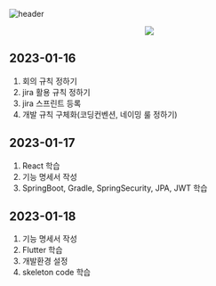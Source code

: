 ![header](https://capsule-render.vercel.app/api?type=waving&color=auto&height=300&section=header&text=가지%20Garage&fontSize=90&animation=fadeIn&fontAlignY=38&descAlignY=51&descAlign=62)
<p align='center'>
  <a href="https://github.com/kyechan99/capsule-render/labels/Idea">
    <img src="https://img.shields.io/badge/happy_coding%20:)%20-%23F7DF1E.svg?&style=for-the-badge&&logoColor=white"/>
  </a>
</p>

## 2023-01-16
1. 회의 규칙 정하기
2. jira 활용 규칙 정하기
3. jira 스프린트 등록
4. 개발 규칙 구체화(코딩컨벤션, 네이밍 룰 정하기)

## 2023-01-17
1. React 학습
2. 기능 명세서 작성
3. SpringBoot, Gradle, SpringSecurity, JPA, JWT 학습

## 2023-01-18
1. 기능 명세서 작성
2. Flutter 학습
3. 개발환경 설정
4. skeleton code 학습
